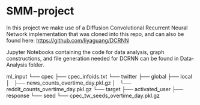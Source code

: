 # SMM-project

In this project we make use of a Diffusion Convolutional Recurrent Neural Network implementation that was cloned into this repo, and can also be found here: https://github.com/liyaguang/DCRNN

Jupyter Notebooks containing the code for data analysis, graph constructions, and file generation needed for DCRNN can be found in Data-Analysis folder.

ml_input
└── cpec
    ├── cpec_infoids.txt
    └── twitter
        ├── global
        ├── local
        │   ├── news_counts_overtime_day.pkl.gz
        │   └── reddit_counts_overtime_day.pkl.gz
        └── target
            ├── activated_user
            ├── response
            └── seed
                └── cpec_tw_seeds_overtime_day.pkl.gz
